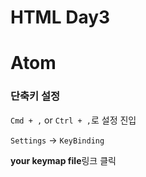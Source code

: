 # HTML Day3

# Atom

### 단축키 설정

`Cmd + ,` or `Ctrl + ,`로 설정 진입

`Settings` -> `KeyBinding`

**your keymap file**링크 클릭